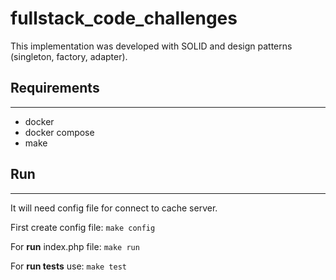# fullstack_code_challenges

This implementation was developed with SOLID and design patterns (singleton, factory, adapter).

## Requirements

---

* docker
* docker compose
* make

## Run

---

It will need config file for connect to cache server. 

First create config file: `make config`

For **run** index.php file: `make run`

For **run tests** use: `make test`

